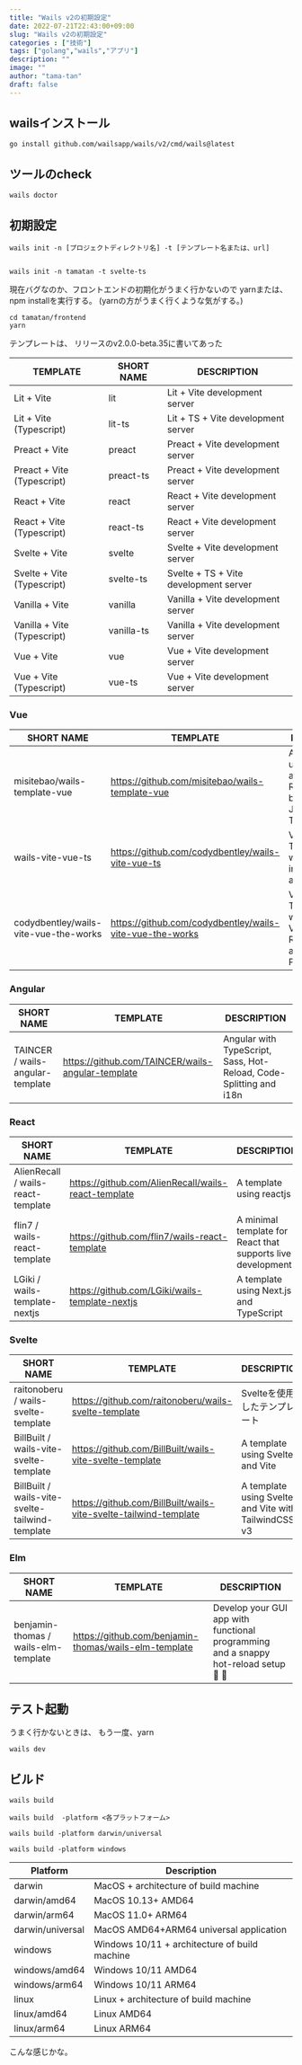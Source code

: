 ```yaml
---
title: "Wails v2の初期設定"
date: 2022-07-21T22:43:00+09:00
slug: "Wails v2の初期設定"
categories : ["技術"]
tags: ["golang","wails","アプリ"]
description: ""
image: ""
author: "tama-tan"
draft: false
---
```


## wailsインストール

```
go install github.com/wailsapp/wails/v2/cmd/wails@latest
```

## ツールのcheck
```
wails doctor 
```

## 初期設定


```shell
wails init -n [プロジェクトディレクトリ名] -t [テンプレート名または、url]
```


```shell

wails init -n tamatan -t svelte-ts 
```

現在バグなのか、フロントエンドの初期化がうまく行かないので
yarnまたは、npm installを実行する。
(yarnの方がうまく行くような気がする。)

```
cd tamatan/frontend
yarn
```



テンプレートは、 リリースのv2.0.0-beta.35に書いてあった


| TEMPLATE                    | SHORT NAME | DESCRIPTION                           |
|-----------------------------|------------|---------------------------------------|
| Lit + Vite                  | lit        | Lit + Vite development server         |  
| Lit + Vite (Typescript)     | lit-ts     | Lit + TS + Vite development server    | 
| Preact + Vite               | preact     | Preact + Vite development server      |
| Preact + Vite (Typescript)  | preact-ts  | Preact + Vite development server      |
| React + Vite                | react      | React + Vite development server       |
| React + Vite (Typescript)   | react-ts   | React + Vite development server       |
| Svelte + Vite               | svelte     | Svelte + Vite development server      |
| Svelte + Vite (Typescript)  | svelte-ts  | Svelte + TS + Vite development server |
| Vanilla + Vite              | vanilla    | Vanilla + Vite development server     |
| Vanilla + Vite (Typescript) | vanilla-ts | Vanilla + Vite development server     |
| Vue + Vite                  | vue        | Vue + Vite development server         |   
| Vue + Vite (Typescript)     | vue-ts     | Vue + Vite development server         |


### Vue

| SHORT NAME                            | TEMPLATE                                                 | DESCRIPTION                                                                      |
|---------------------------------------|----------------------------------------------------------|----------------------------------------------------------------------------------|
| misitebao/wails-template-vue          | https://github.com/misitebao/wails-template-vue          | A template using Vite,Vue and Vue-Router(Support both JavaScript and TypeScript) |
| wails-vite-vue-ts                     | https://github.com/codydbentley/wails-vite-vue-ts        | Vue 3 TypeScript with Vite (and instructions to add features)                    |
| codydbentley/wails-vite-vue-the-works | https://github.com/codydbentley/wails-vite-vue-the-works | Vue 3 TypeScript with Vite, Vuex, Vue Router, Sass, and ESLint + Prettier        |

### Angular

| SHORT NAME                       | TEMPLATE                                          | DESCRIPTION                                                        |
|----------------------------------|---------------------------------------------------|--------------------------------------------------------------------|
| TAINCER / wails-angular-template | https://github.com/TAINCER/wails-angular-template | Angular with TypeScript, Sass, Hot-Reload, Code-Splitting and i18n |

### React

| SHORT NAME                         | TEMPLATE                                            | DESCRIPTION                                                 |
|------------------------------------|-----------------------------------------------------|-------------------------------------------------------------|
| AlienRecall / wails-react-template | https://github.com/AlienRecall/wails-react-template | A template using reactjs                                    |
| flin7 / wails-react-template       | https://github.com/flin7/wails-react-template       | A minimal template for React that supports live development |
| LGiki / wails-template-nextjs      | https://github.com/LGiki/wails-template-nextjs      | A template using Next.js and TypeScript                     | 

### Svelte

| SHORT NAME                                      | TEMPLATE                                                         | DESCRIPTION                                          |
|-------------------------------------------------|------------------------------------------------------------------|------------------------------------------------------|
| raitonoberu / wails-svelte-template             | https://github.com/raitonoberu/wails-svelte-template             | Svelteを使用したテンプレート                                    |
| BillBuilt / wails-vite-svelte-template          | https://github.com/BillBuilt/wails-vite-svelte-template          | A template using Svelte and Vite                     |
| BillBuilt / wails-vite-svelte-tailwind-template | https://github.com/BillBuilt/wails-vite-svelte-tailwind-template | A template using Svelte and Vite with TailwindCSS v3 |

### Elm

| SHORT NAME                           | TEMPLATE                                              | DESCRIPTION                                                                          |
|--------------------------------------|-------------------------------------------------------|--------------------------------------------------------------------------------------|
| benjamin-thomas / wails-elm-template | https://github.com/benjamin-thomas/wails-elm-template | Develop your GUI app with functional programming and a snappy hot-reload setup 🎉 🚀 |

## テスト起動

うまく行かないときは、
もう一度、yarn

```
wails dev
```

## ビルド

```
wails build 
```

```
wails build  -platform <各プラットフォーム>
```


```shell
wails build -platform darwin/universal

wails build -platform windows

```

| Platform	        | Description                                    |
|------------------|------------------------------------------------|
| darwin           | 	MacOS + architecture of build machine         |
| darwin/amd64     | 	MacOS 10.13+ AMD64                            |         
| darwin/arm64	    | MacOS 11.0+ ARM64                              |     
| darwin/universal | 	MacOS AMD64+ARM64 universal application       | 
| windows          | 	Windows 10/11 + architecture of build machine |
| windows/amd64	   | Windows 10/11 AMD64                            |
| windows/arm64	   | Windows 10/11 ARM64                            | 
| linux            | 	Linux + architecture of build machine         |
| linux/amd64	     | Linux AMD64                                    |              
| linux/arm64	     | Linux ARM64                                    |            


こんな感じかな。
